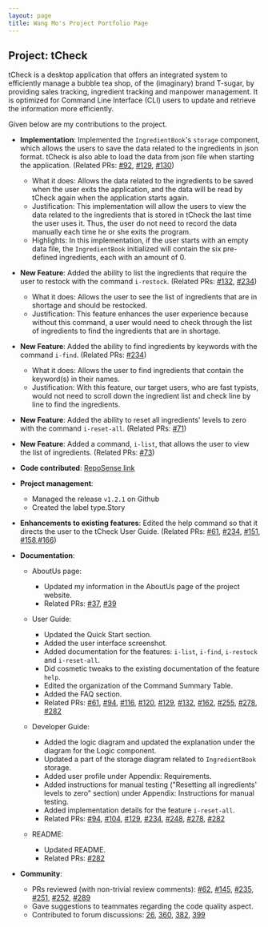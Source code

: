 ```yaml
---
layout: page
title: Wang Mo's Project Portfolio Page
---
```

## Project: tCheck

tCheck is a desktop application that offers an integrated system to efficiently manage a bubble tea shop, of the 
(imaginary) brand T-sugar, by providing sales tracking, ingredient tracking and manpower management. It is optimized 
for Command Line Interface (CLI) users to update and retrieve the information more efficiently.

Given below are my contributions to the project.

* **Implementation**: Implemented the `IngredientBook`'s `storage` component, which allows the users to save the
data related to the ingredients in json format. tCheck is also able to load the data from json file when starting 
the application. (Related PRs: [\#92](https://github.com/AY2021S1-CS2103T-T12-2/tp/pull/92), [\#129](https://github.com/AY2021S1-CS2103T-T12-2/tp/pull/129), 
[\#130](https://github.com/AY2021S1-CS2103T-T12-2/tp/pull/130))
  * What it does: Allows the data related to the ingredients to be saved when the user exits the application, 
  and the data will be read by tCheck again when the application starts again.
  * Justification: This implementation will allow the users to view the data related to the ingredients that 
  is stored in tCheck the last time the user uses it. Thus, the user do not need to record the data manually
  each time he or she exits the program. 
  * Highlights: In this implementation, if the user starts with an empty data file, the `IngredientBook` initialized
  will contain the six pre-defined ingredients, each with an amount of 0.

* **New Feature**: Added the ability to list the ingredients that require the user to restock with the command `i-restock`. (Related PRs: [\#132](https://github.com/AY2021S1-CS2103T-T12-2/tp/pull/132), [\#234](https://github.com/AY2021S1-CS2103T-T12-2/tp/pull/234))
  * What it does: Allows the user to see the list of ingredients that are in shortage and should be restocked.
  * Justification: This feature enhances the user experience because without this command, a user would need to check through the list of ingredients to find the ingredients that are in shortage. 

* **New Feature**: Added the ability to find ingredients by keywords with the command `i-find`. (Related PRs: [\#234](https://github.com/AY2021S1-CS2103T-T12-2/tp/pull/234))
    * What it does: Allows the user to find ingredients that contain the keyword(s) in their names.
    * Justification: With this feature, our target users, who are fast typists, would not
    need to scroll down the ingredient list and check line by line to find the ingredients.
<div style="page-break-after: always;"></div> 

* **New Feature**: Added the ability to reset all ingredients' levels to zero with the command `i-reset-all`. (Related PRs: [\#71](https://github.com/AY2021S1-CS2103T-T12-2/tp/pull/71))

* **New Feature**: Added a command, `i-list`, that allows the user to view the list of ingredients. (Related PRs: [\#73](https://github.com/AY2021S1-CS2103T-T12-2/tp/pull/73))
    
* **Code contributed**: [RepoSense link](https://nus-cs2103-ay2021s1.github.io/tp-dashboard/#breakdown=true&search=wang%20mo&sort=groupTitle&sortWithin=title&since=2020-08-14&timeframe=commit&mergegroup=&groupSelect=groupByRepos&checkedFileTypes=docs~functional-code~test-code~other&tabOpen=true&tabType=authorship&zFR=false&tabAuthor=WM71811&tabRepo=AY2021S1-CS2103T-T12-2%2Ftp%5Bmaster%5D&authorshipIsMergeGroup=false&authorshipFileTypes=docs~functional-code~test-code~other)

* **Project management**:
  * Managed the release `v1.2.1` on Github
  * Created the label type.Story

* **Enhancements to existing features**: Edited the help command so that it directs the user to the tCheck User Guide. (Related PRs: [\#61](https://github.com/AY2021S1-CS2103T-T12-2/tp/pull/61), [\#234](https://github.com/AY2021S1-CS2103T-T12-2/tp/pull/234),
[\#151](https://github.com/AY2021S1-CS2103T-T12-2/tp/pull/151), [\#158](https://github.com/AY2021S1-CS2103T-T12-2/tp/pull/158),[\#166](https://github.com/AY2021S1-CS2103T-T12-2/tp/pull/166))
  
* **Documentation**:
  * AboutUs page:
    * Updated my information in the AboutUs page of the project website.
    * Related PRs: [\#37](https://github.com/AY2021S1-CS2103T-T12-2/tp/pull/37), [\#39](https://github.com/AY2021S1-CS2103T-T12-2/tp/pull/39)
  * User Guide:
    * Updated the Quick Start section.
    * Added the user interface screenshot.
    * Added documentation for the features: `i-list`, `i-find`, `i-restock` and `i-reset-all`.
    * Did cosmetic tweaks to the existing documentation of the feature `help`.
    * Edited the organization of the Command Summary Table.
    * Added the FAQ section.
    * Related PRs: [\#61](https://github.com/AY2021S1-CS2103T-T12-2/tp/pull/61), [\#94](https://github.com/AY2021S1-CS2103T-T12-2/tp/pull/94),
    [\#116](https://github.com/AY2021S1-CS2103T-T12-2/tp/pull/116), [\#120](https://github.com/AY2021S1-CS2103T-T12-2/tp/pull/120),
    [\#129](https://github.com/AY2021S1-CS2103T-T12-2/tp/pull/129), [\#132](https://github.com/AY2021S1-CS2103T-T12-2/tp/pull/132),
    [\#162](https://github.com/AY2021S1-CS2103T-T12-2/tp/pull/162), [\#255](https://github.com/AY2021S1-CS2103T-T12-2/tp/pull/255),
    [\#278](https://github.com/AY2021S1-CS2103T-T12-2/tp/pull/278), [\#282](https://github.com/AY2021S1-CS2103T-T12-2/tp/pull/282)
  * Developer Guide:
    * Added the logic diagram and updated the explanation under the diagram for the Logic component.
    * Updated a part of the storage diagram related to `IngredientBook` storage.
    * Added user profile under Appendix: Requirements.
    * Added instructions for manual testing ("Resetting all ingredients' levels to zero" section) under Appendix: Instructions for manual testing.
    * Added implementation details for the feature `i-reset-all`. 
    * Related PRs: [\#94](https://github.com/AY2021S1-CS2103T-T12-2/tp/pull/94), [\#104](https://github.com/AY2021S1-CS2103T-T12-2/tp/pull/104),
    [\#129](https://github.com/AY2021S1-CS2103T-T12-2/tp/pull/129), [\#234](https://github.com/AY2021S1-CS2103T-T12-2/tp/pull/234),
    [\#248](https://github.com/AY2021S1-CS2103T-T12-2/tp/pull/248), [\#278](https://github.com/AY2021S1-CS2103T-T12-2/tp/pull/278), 
    [\#282](https://github.com/AY2021S1-CS2103T-T12-2/tp/pull/282)

  * README:
    * Updated README.
    * Related PRs: [\#282](https://github.com/AY2021S1-CS2103T-T12-2/tp/pull/282)

* **Community**:
  * PRs reviewed (with non-trivial review comments): [\#62](https://github.com/AY2021S1-CS2103T-T12-2/tp/pull/62), [\#145](https://github.com/AY2021S1-CS2103T-T12-2/tp/pull/145), 
  [\#235](https://github.com/AY2021S1-CS2103T-T12-2/tp/pull/235), 
  [\#251](https://github.com/AY2021S1-CS2103T-T12-2/tp/pull/251), [\#252](https://github.com/AY2021S1-CS2103T-T12-2/tp/pull/252),
  [\#289](https://github.com/AY2021S1-CS2103T-T12-2/tp/pull/289)
  * Gave suggestions to teammates regarding the code quality aspect.
  * Contributed to forum discussions: [26](https://github.com/nus-cs2103-AY2021S1/forum/issues/26), [360](https://github.com/nus-cs2103-AY2021S1/forum/issues/360),
  [382](https://github.com/nus-cs2103-AY2021S1/forum/issues/382), [399](https://github.com/nus-cs2103-AY2021S1/forum/issues/399)
